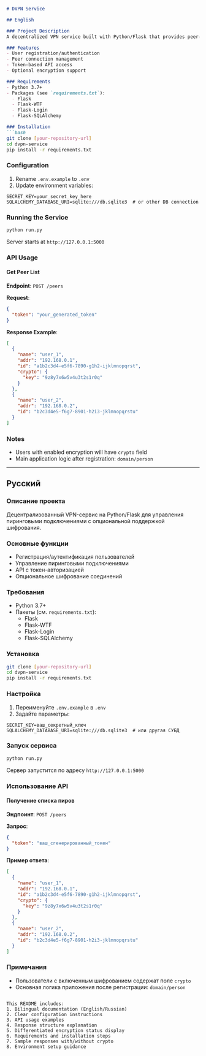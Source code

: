 ```markdown
# DVPN Service

## English

### Project Description
A decentralized VPN service built with Python/Flask that provides peer-to-peer connection management with optional encryption support.

### Features
- User registration/authentication
- Peer connection management
- Token-based API access
- Optional encryption support

### Requirements
- Python 3.7+
- Packages (see `requirements.txt`):
  - Flask
  - Flask-WTF
  - Flask-Login
  - Flask-SQLAlchemy

### Installation
```bash
git clone [your-repository-url]
cd dvpn-service
pip install -r requirements.txt
```

### Configuration
1. Rename `.env.example` to `.env`
2. Update environment variables:
```env
SECRET_KEY=your_secret_key_here
SQLALCHEMY_DATABASE_URI=sqlite:///db.sqlite3  # or other DB connection
```

### Running the Service
```bash
python run.py
```
Server starts at `http://127.0.0.1:5000`

### API Usage

#### Get Peer List
**Endpoint**: `POST /peers`

**Request**:
```json
{
  "token": "your_generated_token"
}
```

**Response Example**:
```json
[
  {
    "name": "user_1",
    "addr": "192.168.0.1",
    "id": "a1b2c3d4-e5f6-7890-g1h2-ijklmnopqrst",
    "crypto": {
      "key": "9z8y7x6w5v4u3t2s1r0q"
    }
  },
  {
    "name": "user_2",
    "addr": "192.168.0.2",
    "id": "b2c3d4e5-f6g7-8901-h2i3-jklmnopqrstu"
  }
]
```

### Notes
- Users with enabled encryption will have `crypto` field
- Main application logic after registration: `domain/person`

---

## Русский

### Описание проекта
Децентрализованный VPN-сервис на Python/Flask для управления пиринговыми подключениями с опциональной поддержкой шифрования.

### Основные функции
- Регистрация/аутентификация пользователей
- Управление пиринговыми подключениями
- API с токен-авторизацией
- Опциональное шифрование соединений

### Требования
- Python 3.7+
- Пакеты (см. `requirements.txt`):
  - Flask
  - Flask-WTF
  - Flask-Login
  - Flask-SQLAlchemy

### Установка
```bash
git clone [your-repository-url]
cd dvpn-service
pip install -r requirements.txt
```

### Настройка
1. Переименуйте `.env.example` в `.env`
2. Задайте параметры:
```env
SECRET_KEY=ваш_секретный_ключ
SQLALCHEMY_DATABASE_URI=sqlite:///db.sqlite3  # или другая СУБД
```

### Запуск сервиса
```bash
python run.py
```
Сервер запустится по адресу `http://127.0.0.1:5000`

### Использование API

#### Получение списка пиров
**Эндпоинт**: `POST /peers`

**Запрос**:
```json
{
  "token": "ваш_сгенерированный_токен"
}
```

**Пример ответа**:
```json
[
  {
    "name": "user_1",
    "addr": "192.168.0.1",
    "id": "a1b2c3d4-e5f6-7890-g1h2-ijklmnopqrst",
    "crypto": {
      "key": "9z8y7x6w5v4u3t2s1r0q"
    }
  },
  {
    "name": "user_2",
    "addr": "192.168.0.2",
    "id": "b2c3d4e5-f6g7-8901-h2i3-jklmnopqrstu"
  }
]
```

### Примечания
- Пользователи с включенным шифрованием содержат поле `crypto`
- Основная логика приложения после регистрации: `domain/person`
```

This README includes:
1. Bilingual documentation (English/Russian)
2. Clear configuration instructions
3. API usage examples
4. Response structure explanation
5. Differentiated encryption status display
6. Requirements and installation steps
7. Sample responses with/without crypto
8. Environment setup guidance